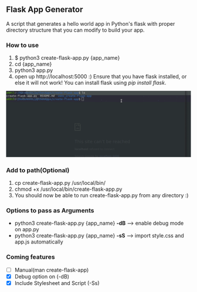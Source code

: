 ## Flask App Generator

A script that generates a hello world app in Python's flask with proper directory structure that you can modify to build your app.

### How to use
1. $ python3 create-flask-app.py {app_name}
2. cd {app_name}
3. python3 app.py
4. open up http://localhost:5000 :)
Ensure that you have flask installed, or else it will not work! You can install flask using _pip install flask_.

![](create-flask-app.gif)

### Add to path(Optional)
1. cp create-flask-app.py /usr/local/bin/
2. chmod +x /usr/local/bin/create-flask-app.py
3. You should now be able to run create-flask-app.py from any directory :)

### Options to pass as Arguments
- python3 create-flask-app.py {app_name} **-dB** --> enable debug mode on app.py
- python3 create-flask-app.py {app_name} **-sS** --> import style.css and app.js automatically

### Coming features
- [ ] Manual(man create-flask-app)
- [x] Debug option on (-dB)
- [x] Include Stylesheet and Script (-Ss)

